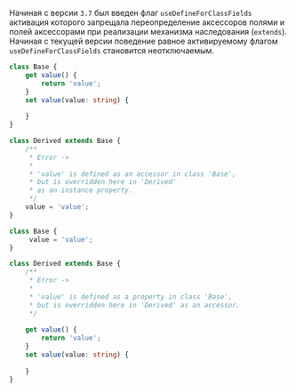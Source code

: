 Начиная с версии `3.7` был введен флаг `useDefineForClassFields` активация которого запрещала переопределение аксессоров полями и полей аксессорами при реализации механизма наследования (`extends`). Начиная с текущей версии поведение равное активируемому флагом `useDefineForClassFields` становится неотключаемым.

`````typescript
class Base {
    get value() {
        return 'value';
    }
    set value(value: string) {
        
    }
}

class Derived extends Base {
    /**
     * Error ->
     * 
     * 'value' is defined as an accessor in class 'Base',
     * but is overridden here in 'Derived'
     * as an instance property.
     */
    value = 'value';
}
`````
`````typescript
class Base {
     value = 'value';
}

class Derived extends Base {
    /**
     * Error ->
     * 
     * 'value' is defined as a property in class 'Base',
     * but is overridden here in 'Derived' as an accessor.
     */
   
    get value() {
        return 'value';
    }
    set value(value: string) {
        
    }
}
`````